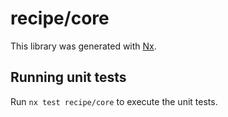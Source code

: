 # recipe/core

This library was generated with [Nx](https://nx.dev).

## Running unit tests

Run `nx test recipe/core` to execute the unit tests.
